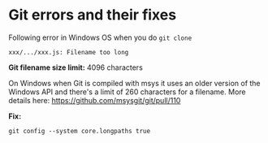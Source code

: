 # Git errors and their fixes

Following error in Windows OS when you do `git clone`
```
xxx/.../xxx.js: Filename too long
```

**Git filename size limit:** 4096 characters

On Windows when Git is compiled with msys it uses an older version of the Windows API and there's a limit of 260 characters for a filename.
More details here: https://github.com/msysgit/git/pull/110

**Fix:**
```
git config --system core.longpaths true
```